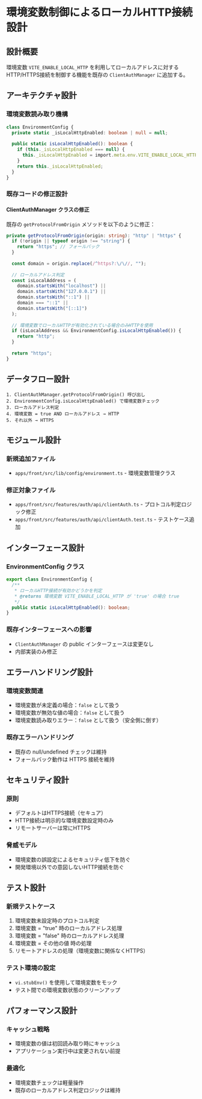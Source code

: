 # 環境変数制御によるローカルHTTP接続設計

## 設計概要
環境変数 `VITE_ENABLE_LOCAL_HTTP` を利用してローカルアドレスに対するHTTP/HTTPS接続を制御する機能を既存の `ClientAuthManager` に追加する。

## アーキテクチャ設計

### 環境変数読み取り機構
```typescript
class EnvironmentConfig {
  private static _isLocalHttpEnabled: boolean | null = null;
  
  public static isLocalHttpEnabled(): boolean {
    if (this._isLocalHttpEnabled === null) {
      this._isLocalHttpEnabled = import.meta.env.VITE_ENABLE_LOCAL_HTTP === 'true';
    }
    return this._isLocalHttpEnabled;
  }
}
```

### 既存コードの修正設計

#### ClientAuthManager クラスの修正
既存の `getProtocolFromOrigin` メソッドを以下のように修正：

```typescript
private getProtocolFromOrigin(origin: string): "http" | "https" {
  if (!origin || typeof origin !== "string") {
    return "https"; // フォールバック
  }
  
  const domain = origin.replace(/^https?:\/\//, "");
  
  // ローカルアドレス判定
  const isLocalAddress = (
    domain.startsWith("localhost") ||
    domain.startsWith("127.0.0.1") ||
    domain.startsWith("::1") ||
    domain === "::1" ||
    domain.startsWith("[::1]")
  );
  
  // 環境変数でローカルHTTPが有効化されている場合のみHTTPを使用
  if (isLocalAddress && EnvironmentConfig.isLocalHttpEnabled()) {
    return "http";
  }
  
  return "https";
}
```

## データフロー設計

```
1. ClientAuthManager.getProtocolFromOrigin() 呼び出し
2. EnvironmentConfig.isLocalHttpEnabled() で環境変数チェック
3. ローカルアドレス判定
4. 環境変数 = true AND ローカルアドレス → HTTP
5. それ以外 → HTTPS
```

## モジュール設計

### 新規追加ファイル
- `apps/front/src/lib/config/environment.ts` - 環境変数管理クラス

### 修正対象ファイル
- `apps/front/src/features/auth/api/clientAuth.ts` - プロトコル判定ロジック修正
- `apps/front/src/features/auth/api/clientAuth.test.ts` - テストケース追加

## インターフェース設計

### EnvironmentConfig クラス
```typescript
export class EnvironmentConfig {
  /**
   * ローカルHTTP接続が有効かどうかを判定
   * @returns 環境変数 VITE_ENABLE_LOCAL_HTTP が 'true' の場合 true
   */
  public static isLocalHttpEnabled(): boolean;
}
```

### 既存インターフェースへの影響
- `ClientAuthManager` の public インターフェースは変更なし
- 内部実装のみ修正

## エラーハンドリング設計

### 環境変数関連
- 環境変数が未定義の場合：`false` として扱う
- 環境変数が無効な値の場合：`false` として扱う
- 環境変数読み取りエラー：`false` として扱う（安全側に倒す）

### 既存エラーハンドリング
- 既存の null/undefined チェックは維持
- フォールバック動作は HTTPS 接続を維持

## セキュリティ設計

### 原則
- デフォルトはHTTPS接続（セキュア）
- HTTP接続は明示的な環境変数設定時のみ
- リモートサーバーは常にHTTPS

### 脅威モデル
- 環境変数の誤設定によるセキュリティ低下を防ぐ
- 開発環境以外での意図しないHTTP接続を防ぐ

## テスト設計

### 新規テストケース
1. 環境変数未設定時のプロトコル判定
2. 環境変数 = "true" 時のローカルアドレス処理
3. 環境変数 = "false" 時のローカルアドレス処理
4. 環境変数 = その他の値 時の処理
5. リモートアドレスの処理（環境変数に関係なくHTTPS）

### テスト環境の設定
- `vi.stubEnv()` を使用して環境変数をモック
- テスト間での環境変数状態のクリーンアップ

## パフォーマンス設計

### キャッシュ戦略
- 環境変数の値は初回読み取り時にキャッシュ
- アプリケーション実行中は変更されない前提

### 最適化
- 環境変数チェックは軽量操作
- 既存のローカルアドレス判定ロジックは維持